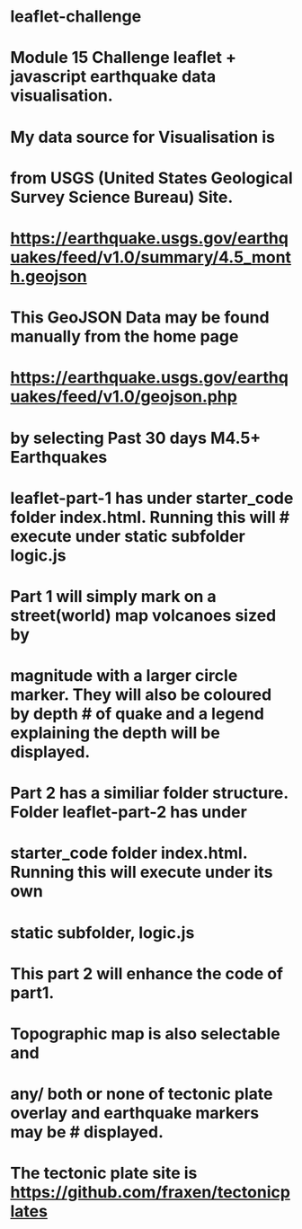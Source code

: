 # leaflet-challenge
# Module 15 Challenge leaflet + javascript earthquake data visualisation.
# My data source for Visualisation is 
# from USGS (United States Geological Survey Science Bureau) Site.
# https://earthquake.usgs.gov/earthquakes/feed/v1.0/summary/4.5_month.geojson
# This GeoJSON Data may be found manually from the home page
# https://earthquake.usgs.gov/earthquakes/feed/v1.0/geojson.php
# by selecting Past 30 days M4.5+ Earthquakes
# leaflet-part-1 has under starter_code folder index.html. Running this will # execute under static subfolder logic.js
# Part 1 will simply mark on a street(world) map volcanoes sized by 
# magnitude with a larger circle marker. They will also be coloured by depth # of quake and a legend explaining the depth will be displayed.
# Part 2 has a similiar folder structure. Folder leaflet-part-2 has under 
# starter_code folder index.html. Running this will execute under its own 
# static subfolder, logic.js
# This part 2 will enhance the code of part1. 
# Topographic map is also selectable and 
# any/ both or none of tectonic plate overlay and earthquake markers may be # displayed.
# The tectonic plate site is https://github.com/fraxen/tectonicplates


